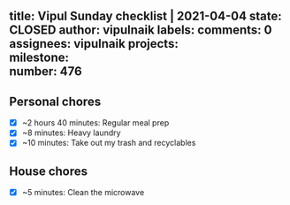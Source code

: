 title:	Vipul Sunday checklist | 2021-04-04
state:	CLOSED
author:	vipulnaik
labels:	
comments:	0
assignees:	vipulnaik
projects:	
milestone:	
number:	476
--
## Personal chores

- [x] ~2 hours 40 minutes: Regular meal prep
- [x] ~8 minutes: Heavy laundry
- [x] ~10 minutes: Take out my trash and recyclables 

## House chores

- [x] ~5 minutes: Clean the microwave
